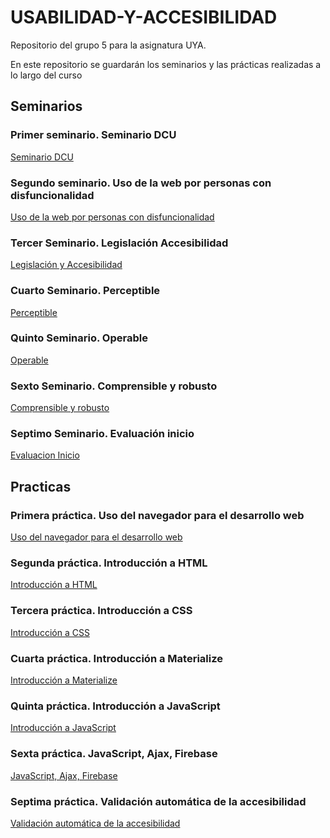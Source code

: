 # USABILIDAD-Y-ACCESIBILIDAD
Repositorio del grupo 5 para la asignatura UYA.

En este repositorio se guardarán los seminarios y las prácticas realizadas a lo largo del curso

## Seminarios

### Primer seminario. Seminario DCU

[Seminario DCU](Ejercicios/1.Seminario_DCU)

### Segundo seminario. Uso de la web por personas con disfuncionalidad

[Uso de la web por personas con disfuncionalidad](Ejercicios/2.Uso_de_la_web_por_personas_con_disfuncionalidad)

### Tercer Seminario. Legislación Accesibilidad

[Legislación y Accesibilidad](Ejercicios/3.Legislacion_y_accesibilidad)


### Cuarto Seminario. Perceptible

[Perceptible](Ejercicios/4.Perceptible)

### Quinto Seminario. Operable

[Operable](Ejercicios/5.Operable)

### Sexto Seminario. Comprensible y robusto

[Comprensible y robusto](Ejercicios/6.Comprensible_y_robusto)

### Septimo Seminario. Evaluación inicio

[Evaluacion Inicio](Ejercicios/7.Evaluacion_inicio)

## Practicas

### Primera práctica. Uso del navegador para el desarrollo web

[Uso del navegador para el desarrollo web](Practicas/1.Uso_del_navegador_para_el_desarrollo_web)

### Segunda práctica. Introducción a HTML

[Introducción a HTML](Practicas/2.Introduccion_a_HTML)

### Tercera práctica. Introducción a CSS

[Introducción a CSS](Practicas/3.Introduccion_a_CSS)

### Cuarta práctica. Introducción a Materialize

[Introducción a Materialize](Practicas/4.Materialize)

### Quinta práctica. Introducción a JavaScript

[Introducción a JavaScript](Practicas/5.Introduccion_a%20_JavaScript)

### Sexta práctica. JavaScript, Ajax, Firebase

[JavaScript, Ajax, Firebase](Practicas/6.JavaScript%2C%20Ajax%2C%20Firebase)

### Septima práctica. Validación automática de la accesibilidad

[Validación automática de la accesibilidad](Practicas/7.Validacion_automatica_de_la_accesibilidad)




